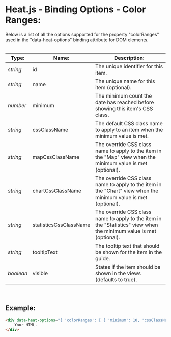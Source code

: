# Heat.js - Binding Options - Color Ranges:

Below is a list of all the options supported for the property "colorRanges" used in the "data-heat-options" binding attribute for DOM elements.
<br>
<br>


| Type: | Name: | Description: |
| --- | --- | --- |
| *string* | id | The unique identifier for this item. |
| *string* | name | The unique name for this item (optional). |
| *number* | minimum | The minimum count the date has reached before showing this item's CSS class. |
| *string* | cssClassName | The default CSS class name to apply to an item when the minimum value is met. |
| *string* | mapCssClassName | The override CSS class name to apply to the item in the "Map" view when the minimum value is met (optional). |
| *string* | chartCssClassName | The override CSS class name to apply to the item in the "Chart" view when the minimum value is met (optional). |
| *string* | statisticsCssClassName | The override CSS class name to apply to the item in the "Statistics" view when the minimum value is met (optional). |
| *string* | tooltipText | The tooltip text that should be shown for the item in the guide. |
| *boolean* | visible | States if the item should be shown in the views (defaults to true). |

<br>


## Example:

```markdown
<div data-heat-options="{ 'colorRanges': [ { 'minimum': 10, 'cssClassName': 'day-color-1' }, { 'minimum': 15, 'cssClassName': 'day-color-2' }, { 'minimum': 20, 'cssClassName': 'day-color-3' }, { 'minimum': 25, 'cssClassName': 'day-color-4' } ] }">
    Your HTML.
</div>
```

